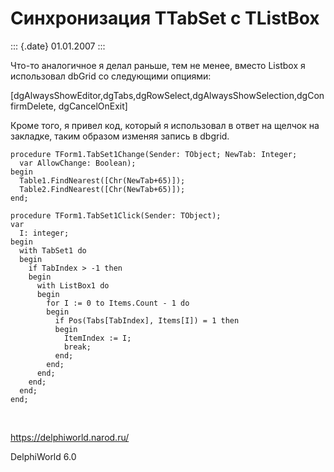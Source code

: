 Синхронизация TTabSet c TListBox
================================

::: {.date}
01.01.2007
:::

Что-то аналогичное я делал раньше, тем не менее, вместо Listbox я
использовал dbGrid со следующими опциями:

\[dgAlwaysShowEditor,dgTabs,dgRowSelect,dgAlwaysShowSelection,dgConfirmDelete,
dgCancelOnExit\]

Кроме того, я привел код, который я использовал в ответ на щелчок на
закладке, таким образом изменяя запись в dbgrid.

    procedure TForm1.TabSet1Change(Sender: TObject; NewTab: Integer;
      var AllowChange: Boolean);
    begin
      Table1.FindNearest([Chr(NewTab+65)]);
      Table2.FindNearest([Chr(NewTab+65)]);
    end;
     
    procedure TForm1.TabSet1Click(Sender: TObject);
    var
      I: integer;
    begin
      with TabSet1 do
      begin
        if TabIndex > -1 then
        begin
          with ListBox1 do
          begin
            for I := 0 to Items.Count - 1 do
            begin
              if Pos(Tabs[TabIndex], Items[I]) = 1 then
              begin
                ItemIndex := I;
                break;
              end;
            end;
          end;
        end;
      end;
    end;

 

<https://delphiworld.narod.ru/>

DelphiWorld 6.0

 
